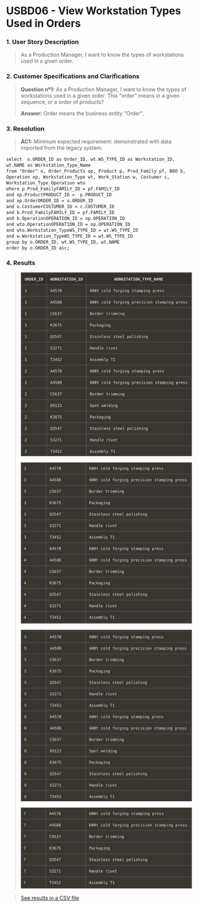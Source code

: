 # USBD06 -  View Workstation Types Used in Orders

### 1. User Story Description

> As a Production Manager, I want to know the types of workstations used in a given order.


### 2. Customer Specifications and Clarifications

> **Question nº1:**
As a Production Manager, I want to know the types of workstations used in a given order.
This "order" means in a given sequence, or a order of products?
>
> **Answer:**
Order means the business entity "Order".


### 3. Resolution

>**AC1:** Minimum expected requirement: demonstrated with data imported from the
legacy system.

    select  o.ORDER_ID as Order_ID, wt.WS_TYPE_ID as Workstation_ID, wt.NAME as Workstation_Type_Name
    from "Order" o, Order_Products op, Product p, Prod_Family pf, BOO b, Operation op, Workstation_Type wt, Work_Station w, Costumer c, Workstation_Type_Operation wto
    where p.Prod_FamilyFAMILY_ID = pf.FAMILY_ID
    and op.ProductPRODUCT_ID =  p.PRODUCT_ID
    and op.OrderORDER_ID = o.ORDER_ID
    and o.CostumerCOSTUMER_ID = c.COSTUMER_ID
    and b.Prod_FamilyFAMILY_ID = pf.FAMILY_ID
    and b.OperationOPERATION_ID = op.OPERATION_ID
    and wto.OperationOPERATION_ID = op.OPERATION_ID
    and wto.Workstation_TypeWS_TYPE_ID = wt.WS_TYPE_ID
    and w.Workstation_TypeWS_TYPE_ID = wt.WS_TYPE_ID
    group by o.ORDER_ID, wt.WS_TYPE_ID, wt.NAME
    order by o.ORDER_ID asc;




### 4. Results

>![Results](img/USBD06_1.png)
>
>![Results](img/USBD06_2.png)
>
>![Results](img/USBD06_3.png)
>
>![Results](img/USBD06_4.png)

>[See results in a CSV file](csv_result/USBD06.csv)





